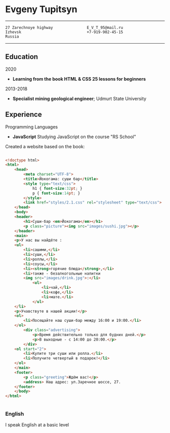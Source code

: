 # Evgeny Tupitsyn

----------------------       -----------------------
```
27 Zarechnoye highway               E_V_T_95@mail.ru
Izhevsk                             +7-919-902-45-15
Russia
```

----------------------       -----------------------

## Education

2020 
- **Learning from the book HTML & CSS 25 lessons for beginners**

2013-2018
- **Specialist mining geological engineer**; Udmurt State University

## Experience

Programming Languages 
- **JavaScript** Studying JavaScript on the course "RS School"

Created a website based on the book:

```html

<!doctype html>
<html>
	<head>
		<meta charset="UTF-8">
		<title>Йокогама: суши бар</title>
		<style type="text/css">
			h1 { font-size:32pt; }
			p { font-size:14pt; }
		</style>
		<link href="styles/2.1.css" rel="stylesheet" type="text/css">
	</head>
	<body>
	<header>
		<h1>Суши-бар <em>Йокогама</em></h1>
		<p class="picture"><img src="images/sushi.jpg"></p>
	</header>
	<main>
	<p>У нас вы найдёте :
	<ul>
		<li>сашими,</li>
		<li>суши,</li>
		<li>роллы,</li>
		<li>соусы,</li>
		<li><strong>горячие блюда</strong>,</li>
		<li>также - безалкогольные напитки
		<img src="images/drink.jpg">:</li>
			<ul>
				<li>чай,</li>
				<li>кофе,</li>
				<li>мате.</li>
			</ul>
	</li>
	<p>Учавствуте в нашей акции!</p>
	<ol>
		<li>Посещайте наш суши-бар между 16:00 и 19:00.</li>
	</ol>
		<div class="advertising">
			<p>Время действительно только для будних дней.</p>
			<p>В выходные - с 14:00 до 20:00.</p>
		</div>
	<ol start="2">
		<li>Купите три суши или ролла.</li>
		<li>Получите четвертый в подарок!</li>
	</ol>
	</main>
	<footer>
		<p class="greeting">Ждём вас!</p>
		<address> Наш адрес: ул.Заречное шоссе, 27.
	</footer>
	</body>
</html>
	
```

### English

I speak English at a basic level
